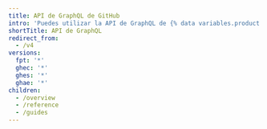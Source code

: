 ```yaml
---
title: API de GraphQL de GitHub
intro: 'Puedes utilizar la API de GraphQL de {% data variables.product.prodname_dotcom %} para crear consultas precisas y flexibles para los datos que necesitas integrar con {% data variables.product.prodname_dotcom %}.'
shortTitle: API de GraphQL
redirect_from:
  - /v4
versions:
  fpt: '*'
  ghec: '*'
  ghes: '*'
  ghae: '*'
children:
  - /overview
  - /reference
  - /guides
---
```


